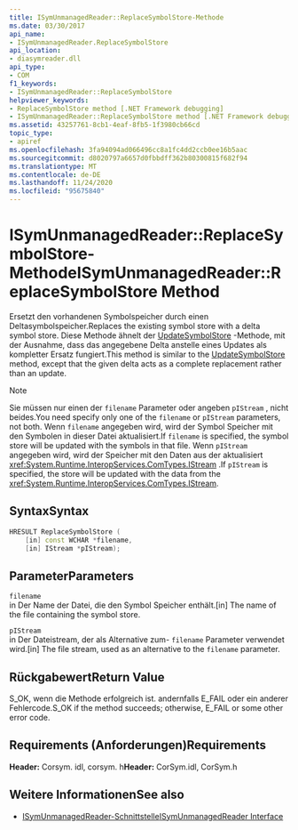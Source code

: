 ```yaml
---
title: ISymUnmanagedReader::ReplaceSymbolStore-Methode
ms.date: 03/30/2017
api_name:
- ISymUnmanagedReader.ReplaceSymbolStore
api_location:
- diasymreader.dll
api_type:
- COM
f1_keywords:
- ISymUnmanagedReader::ReplaceSymbolStore
helpviewer_keywords:
- ReplaceSymbolStore method [.NET Framework debugging]
- ISymUnmanagedReader::ReplaceSymbolStore method [.NET Framework debugging]
ms.assetid: 43257761-8cb1-4eaf-8fb5-1f3980cb66cd
topic_type:
- apiref
ms.openlocfilehash: 3fa94094ad066496cc8a1fc4dd2ccb0ee16b5aac
ms.sourcegitcommit: d8020797a6657d0fbbdff362b80300815f682f94
ms.translationtype: MT
ms.contentlocale: de-DE
ms.lasthandoff: 11/24/2020
ms.locfileid: "95675840"
---
```

# <a name="isymunmanagedreaderreplacesymbolstore-method"></a><span data-ttu-id="151fc-102">ISymUnmanagedReader::ReplaceSymbolStore-Methode</span><span class="sxs-lookup"><span data-stu-id="151fc-102">ISymUnmanagedReader::ReplaceSymbolStore Method</span></span>

<span data-ttu-id="151fc-103">Ersetzt den vorhandenen Symbolspeicher durch einen Deltasymbolspeicher.</span><span class="sxs-lookup"><span data-stu-id="151fc-103">Replaces the existing symbol store with a delta symbol store.</span></span> <span data-ttu-id="151fc-104">Diese Methode ähnelt der [UpdateSymbolStore](isymunmanagedreader-updatesymbolstore-method.md) -Methode, mit der Ausnahme, dass das angegebene Delta anstelle eines Updates als kompletter Ersatz fungiert.</span><span class="sxs-lookup"><span data-stu-id="151fc-104">This method is similar to the [UpdateSymbolStore](isymunmanagedreader-updatesymbolstore-method.md) method, except that the given delta acts as a complete replacement rather than an update.</span></span>  
  
> [!NOTE]
> <span data-ttu-id="151fc-105">Sie müssen nur einen der `filename` Parameter oder angeben `pIStream` , nicht beides.</span><span class="sxs-lookup"><span data-stu-id="151fc-105">You need specify only one of the `filename` or `pIStream` parameters, not both.</span></span> <span data-ttu-id="151fc-106">Wenn `filename` angegeben wird, wird der Symbol Speicher mit den Symbolen in dieser Datei aktualisiert.</span><span class="sxs-lookup"><span data-stu-id="151fc-106">If `filename` is specified, the symbol store will be updated with the symbols in that file.</span></span> <span data-ttu-id="151fc-107">Wenn `pIStream` angegeben wird, wird der Speicher mit den Daten aus der aktualisiert <xref:System.Runtime.InteropServices.ComTypes.IStream> .</span><span class="sxs-lookup"><span data-stu-id="151fc-107">If `pIStream` is specified, the store will be updated with the data from the <xref:System.Runtime.InteropServices.ComTypes.IStream>.</span></span>  
  
## <a name="syntax"></a><span data-ttu-id="151fc-108">Syntax</span><span class="sxs-lookup"><span data-stu-id="151fc-108">Syntax</span></span>  
  
```cpp  
HRESULT ReplaceSymbolStore (  
    [in] const WCHAR *filename,  
    [in] IStream *pIStream);  
```  
  
## <a name="parameters"></a><span data-ttu-id="151fc-109">Parameter</span><span class="sxs-lookup"><span data-stu-id="151fc-109">Parameters</span></span>  

 `filename`  
 <span data-ttu-id="151fc-110">in Der Name der Datei, die den Symbol Speicher enthält.</span><span class="sxs-lookup"><span data-stu-id="151fc-110">[in] The name of the file containing the symbol store.</span></span>  
  
 `pIStream`  
 <span data-ttu-id="151fc-111">in Der Dateistream, der als Alternative zum- `filename` Parameter verwendet wird.</span><span class="sxs-lookup"><span data-stu-id="151fc-111">[in] The file stream, used as an alternative to the `filename` parameter.</span></span>  
  
## <a name="return-value"></a><span data-ttu-id="151fc-112">Rückgabewert</span><span class="sxs-lookup"><span data-stu-id="151fc-112">Return Value</span></span>  

 <span data-ttu-id="151fc-113">S_OK, wenn die Methode erfolgreich ist. andernfalls E_FAIL oder ein anderer Fehlercode.</span><span class="sxs-lookup"><span data-stu-id="151fc-113">S_OK if the method succeeds; otherwise, E_FAIL or some other error code.</span></span>  
  
## <a name="requirements"></a><span data-ttu-id="151fc-114">Requirements (Anforderungen)</span><span class="sxs-lookup"><span data-stu-id="151fc-114">Requirements</span></span>  

 <span data-ttu-id="151fc-115">**Header:** Corsym. idl, corsym. h</span><span class="sxs-lookup"><span data-stu-id="151fc-115">**Header:** CorSym.idl, CorSym.h</span></span>  
  
## <a name="see-also"></a><span data-ttu-id="151fc-116">Weitere Informationen</span><span class="sxs-lookup"><span data-stu-id="151fc-116">See also</span></span>

- [<span data-ttu-id="151fc-117">ISymUnmanagedReader-Schnittstelle</span><span class="sxs-lookup"><span data-stu-id="151fc-117">ISymUnmanagedReader Interface</span></span>](isymunmanagedreader-interface.md)
